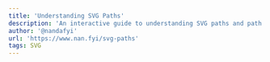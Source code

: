 ```yaml
---
title: 'Understanding SVG Paths'
description: 'An interactive guide to understanding SVG paths and path commands.'
author: '@nandafyi'
url: 'https://www.nan.fyi/svg-paths'
tags: SVG
---
```

